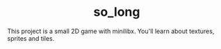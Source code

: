 <h1 align="center">
 so_long
</h1>

This project is a small 2D game with minilibx. You'll learn about textures, sprites and tiles.
